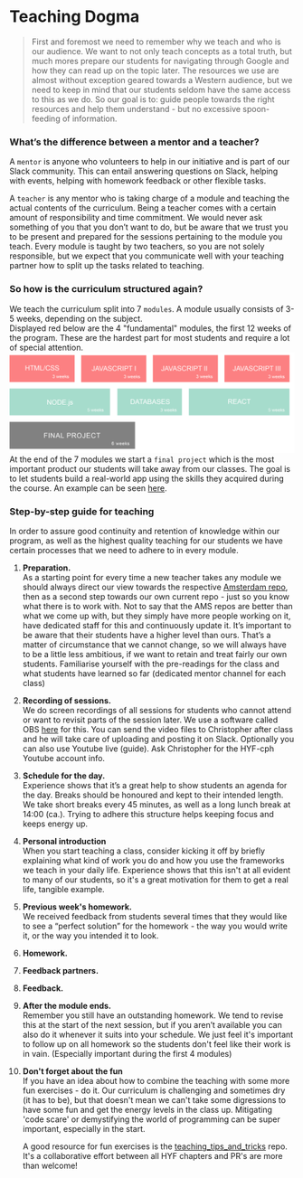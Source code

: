 # Teaching Dogma

>First and foremost we need to remember why we teach and who is our audience. We want to not only teach concepts as a total truth, but much mores prepare our students for navigating through Google and how they can read up on the topic later. The resources we use are almost without exception geared towards a Western audience, but we need to keep in mind that our students seldom have the same access to this as we do. So our goal is to: guide people towards the right resources and help them understand - but no excessive spoon-feeding of information.

### What’s the difference between a mentor and a teacher? 
A `mentor` is anyone who volunteers to help in our initiative and is part of our Slack community. This can entail answering questions on Slack, helping with events, helping with homework feedback or other flexible tasks.

A `teacher` is any mentor who is taking charge of a module and teaching the actual contents of the curriculum. Being a teacher comes with a certain amount of responsibility and time commitment. We would never ask something of you that you don’t want to do, but be aware that we trust you to be present and prepared for the sessions pertaining to the module you teach. Every module is taught by two teachers, so you are not solely responsible, but we expect that you communicate well with your teaching partner how to split up the tasks related to teaching.

### So how is the curriculum structured again?
We teach the curriculum split into 7 `modules`. A module usually consists of 3-5 weeks, depending on the subject.<br>
Displayed red below are the 4 "fundamental" modules, the first 12 weeks of the program. These are the hardest part for most students and require a lot of special attention.
![Curriculum graphic + project](https://github.com/HackYourFuture-CPH/teaching-instructions/blob/master/curriculum_graphic_weeks_new_AP.jpg)
At the end of the 7 modules we start a `final project` which is the most important product our students will take away from our classes. The goal is to let students build a real-world app using the skills they acquired during the course. An example can be seen [here](https://github.com/HackYourFuture-CPH/class02-final-project).

### Step-by-step guide for teaching
 In order to assure good continuity and retention of knowledge within our program, as well as the highest quality teaching for our students we have certain processes that we need to adhere to in every module.

1. **Preparation.** <br>As a starting point for every time a new teacher takes any module we should always direct our view towards the respective [Amsterdam repo](https://github.com/HackYourFuture/curriculum), then as a second step towards our own current repo - just so you know what there is to work with. Not to say that the AMS repos are better than what we come up with, but they simply have more people working on it, have dedicated staff for this and continuously update it. It’s important to be aware that their students have a higher level than ours. That’s a matter of circumstance that we cannot change, so we will always have to be a little less ambitious, if we want to retain and treat fairly our own students. Familiarise yourself with the pre-readings for the class and what students have learned so far (dedicated mentor channel for each class)

2. **Recording of sessions.** <br>We do screen recordings of all sessions for students who cannot attend or want to revisit parts of the session later. We use a software called OBS [here](https://obsproject.com/) for this. You can send the video files to Christopher after class and he will take care of uploading and posting it on Slack. Optionally you can also use Youtube live (guide). Ask Christopher for the HYF-cph Youtube account info.

3. **Schedule for the day.** <br> Experience shows that it’s a great help to show students an agenda for the day. Breaks should be honoured and kept to their intended length. We take short breaks every 45 minutes, as well as a long lunch break at 14:00 (ca.). Trying to adhere this structure helps keeping focus and keeps energy up.

4. **Personal introduction** <br>
When you start teaching a class, consider kicking it off by briefly explaining what kind of work you do and how you use the frameworks we teach in your daily life. Experience shows that this isn't at all evident to many of our students, so it's a great motivation for them to get a real life, tangible example.

5. **Previous week's homework.** <br> We received feedback from students several times that they would like to see a “perfect solution” for the homework - the way you would write it, or the way you intended it to look.

6. **Homework.** <br>

7. **Feedback partners.** <br>

8. **Feedback.** <br>

9. **After the module ends.** <br> Remember you still have an outstanding homework. We tend to revise this at the start of the next session, but if you aren’t available you can also do it whenever it suits into your schedule. We just feel it's important to follow up on all homework so the students don't feel like their work is in vain. (Especially important during the first 4 modules)

10. **Don't forget about the fun** <br>
If you have an idea about how to combine the teaching with some more fun exercises - do it. Our curriculum is challenging and sometimes dry (it has to be), but that doesn't mean we can't take some digressions to have some fun and get the energy levels in the class up. Mitigating 'code scare' or demystifying the world of programming can be super important, especially in the start. <p>
A good resource for fun exercises is the [teaching_tips_and_tricks](https://github.com/HackYourFuture/teaching_tips_tricks) repo. It's a collaborative effort between all HYF chapters and PR's are more than welcome!

